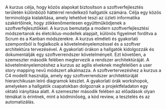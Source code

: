 A kurzus célja, hogy közös alapokat biztosítson a szoftverfejlesztés területén különböző háttérrel rendelkező hallgatók számára.
Célja egy közös terminológia kialakítása, amely lehetővé teszi az üzleti informatika szakértőinek, hogy zökkenőmentesen együttműködjenek a szoftverfejlesztőkkel.
A kurzus bemutatja a modern szoftverfejlesztési módszertanok és életciklus-modellek alapjait, különös figyelmet fordítva a Scrum és a Kanban módszerekre.
A kurzus elméleti és gyakorlati szempontból is foglalkozik a követelményelemzéssel és a szoftver architektúra tervezésével.
A gyakorlati órákon a hallgatók kidolgozzák és dokumentálják egy szoftverrendszer követelményeit.
Ezt követően, a szemeszter második felében megtervezik a rendszer architektúráját.
A követelményelemzéshez a kurzus az agilis elveknek megfelelően a user story mapping nevű módszert alkalmazza.
A szoftvertervezéshez a kurzus a C4 modellt használja, amely egy szoftverrendszer architektúráját hierarchikusan leíró diagramok készlet.
A gyakorlati órák workshopok, amelyeken a hallgatók csapatokban dolgoznak a projektfeladaton egy oktató irányítása alatt.
A szemeszter második felében az előadások olyan témákat is érintnek, mint a kódminőség, a kód review, a tesztelés és az automatizálás.
